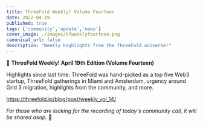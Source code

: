 ```yaml
---
title: ThreeFold Weekly! Volume Fourteen
date: 2022-04-19
published: true
tags: ['community','update','news']
cover_image: ./images/tfweeklyfourteen.png
canonical_url: false
description: "Weekly highlights from the ThreeFold universe!"
---
```


📰 **ThreeFold Weekly! April 19th Edition (Volume Fourteen)**

Highlights since last time: ThreeFold was hand-picked as a top five Web3 startup, ThreeFold gatherings in Miami and Amsterdam, urgency around Grid 3 migration, highlights from the community, and more.

https://threefold.io/blog/post/weekly_vol_14/

*For those who are looking for the recording of today's community call, it will be shared asap.* 🙏